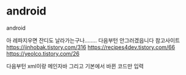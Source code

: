 # android
android


아 레파지우면 잔디도 날라가는구나........ 다음부턴 안그러겠읍니다
참고사이트 https://jinhobak.tistory.com/316
https://recipes4dev.tistory.com/66
https://yeolco.tistory.com/26

다음부턴 xml이랑 메인자바 그리고 기본에서 바뀐 코드만 입력

